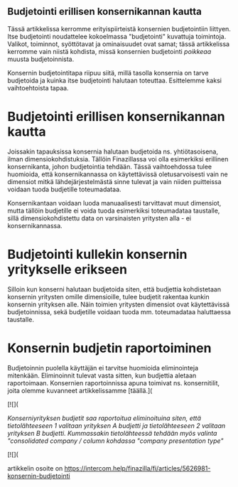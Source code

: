 ## Budjetointi erillisen konsernikannan kautta

Tässä artikkelissa kerromme erityispiirteistä konsernien budjetointiin liittyen. Itse budjetointi noudattelee kokoelmassa "budjetointi" kuvattuja toimintoja. Valikot, toiminnot, syöttötavat ja ominaisuudet ovat samat; tässä artikkelissa kerromme vain niistä kohdista, missä konsernien budjetointi *poikkeaa* muusta budjetoinnista.

Konsernin budjetointitapa riipuu siitä, millä tasolla konsernia on tarve budjetoida ja kuinka itse budjetointi halutaan toteuttaa. Esittelemme kaksi vaihtoehtoista tapaa.

# Budjetointi erillisen konsernikannan kautta

Joissakin tapauksissa konsernia halutaan budjetoida ns. yhtiötasoisena, ilman dimensiokohdistuksia. Tällöin Finazillassa voi olla esimerkiksi erillinen konsernikanta, johon budjetointia tehdään. Tässä vaihtoehdossa tulee huomioida, että konsernikannassa on käytettävissä oletusarvoisesti vain ne dimensiot mitkä lähdejärjestelmästä sinne tulevat ja vain niiden puitteissa voidaan tuoda budjetille toteumadataa.

Konsernikantaan voidaan luoda manuaalisesti tarvittavat muut dimensiot, mutta tällöin budjetille ei voida tuoda esimerkiksi toteumadataa taustalle, sillä dimensiokohdistettu data on varsinaisten yritysten alla - ei konsernikannassa.

# Budjetointi kullekin konsernin yritykselle erikseen

Silloin kun konserni halutaan budjetoida siten, että budjettia kohdistetaan konsernin yritysten omille dimensioille, tulee budjetit rakentaa kunkin konsernin yrityksen alle. Näin toimien yritysten dimensiot ovat käytettävissä budjetoinnissa, sekä budjetille voidaan tuoda mm. toteumadataa haluttaessa taustalle.

# Konsernin budjetin raportoiminen

Budjetoinnin puolella käyttäjän ei tarvitse huomioida eliminointeja mitenkään. Eliminoinnit tulevat vasta sitten, kun budjettia aletaan raportoimaan. Konsernien raportoinnissa apuna toimivat ns. konsernitilit, joita olemme kuvanneet artikkelissamme [täällä.]( 

[![](

*Konserniyrityksen budjetit saa raportoitua eliminoituina siten, että tietolähteeseen 1 valitaan yrityksen A budjetti ja tietolähteeseen 2 valitaan yrityksen B budjetti. Kummassakin tietolähteessä tehdään myös valinta "consolidated company / column kohdassa "company presentation type"*

[![](

artikkelin osoite on https://intercom.help/finazilla/fi/articles/5626981-konsernin-budjetointi

